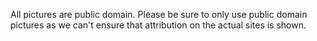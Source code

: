 All pictures are public domain. Please be sure to only use public domain pictures as we can't ensure that attribution on the actual sites is shown. 